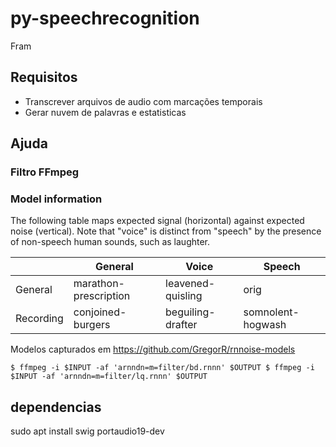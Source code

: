 # py-speechrecognition

Fram

## Requisitos
* Transcrever arquivos de audio com marcações temporais
* Gerar nuvem de palavras e estatisticas


## Ajuda

### Filtro FFmpeg

### Model information

The following table maps expected signal (horizontal) against expected noise
(vertical). Note that "voice" is distinct from "speech" by the presence of
non-speech human sounds, such as laughter.

|                   | General               | Voice                 | Speech                |
| ----------------- | --------------------- | --------------------- | --------------------- |
| General           | marathon-prescription | leavened-quisling     | orig                  |
| Recording         | conjoined-burgers     | beguiling-drafter     | somnolent-hogwash     |

Modelos capturados em https://github.com/GregorR/rnnoise-models

`
    $ ffmpeg -i $INPUT -af 'arnndn=m=filter/bd.rnnn' $OUTPUT
    $ ffmpeg -i $INPUT -af 'arnndn=m=filter/lq.rnnn' $OUTPUT
`

## dependencias

sudo apt install swig portaudio19-dev


